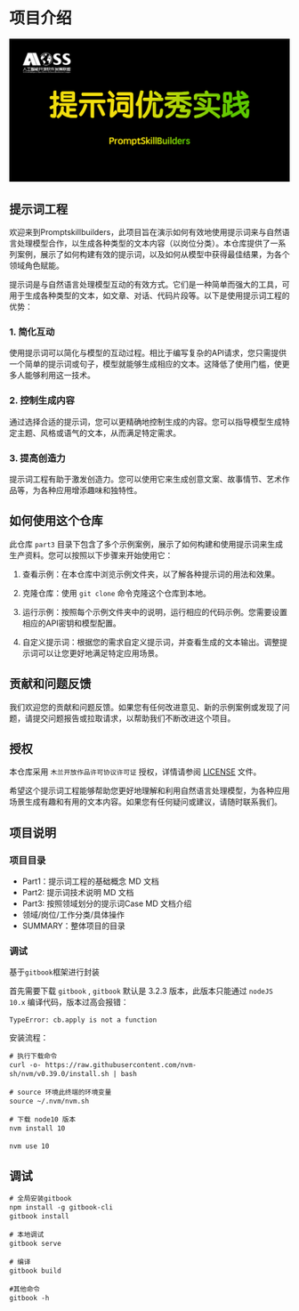 # 项目介绍

![](./image/logo.svg)

## 提示词工程

欢迎来到Promptskillbuilders，此项目旨在演示如何有效地使用提示词来与自然语言处理模型合作，以生成各种类型的文本内容（以岗位分类）。本仓库提供了一系列案例，展示了如何构建有效的提示词，以及如何从模型中获得最佳结果，为各个领域角色赋能。

提示词是与自然语言处理模型互动的有效方式。它们是一种简单而强大的工具，可用于生成各种类型的文本，如文章、对话、代码片段等。以下是使用提示词工程的优势：

### 1. 简化互动

使用提示词可以简化与模型的互动过程。相比于编写复杂的API请求，您只需提供一个简单的提示词或句子，模型就能够生成相应的文本。这降低了使用门槛，使更多人能够利用这一技术。

### 2. 控制生成内容

通过选择合适的提示词，您可以更精确地控制生成的内容。您可以指导模型生成特定主题、风格或语气的文本，从而满足特定需求。

### 3. 提高创造力

提示词工程有助于激发创造力。您可以使用它来生成创意文案、故事情节、艺术作品等，为各种应用增添趣味和独特性。

## 如何使用这个仓库

此仓库 `part3` 目录下包含了多个示例案例，展示了如何构建和使用提示词来生成生产资料。您可以按照以下步骤来开始使用它：

1. 查看示例：在本仓库中浏览示例文件夹，以了解各种提示词的用法和效果。

2. 克隆仓库：使用 `git clone` 命令克隆这个仓库到本地。

3. 运行示例：按照每个示例文件夹中的说明，运行相应的代码示例。您需要设置相应的API密钥和模型配置。

4. 自定义提示词：根据您的需求自定义提示词，并查看生成的文本输出。调整提示词可以让您更好地满足特定应用场景。

## 贡献和问题反馈

我们欢迎您的贡献和问题反馈。如果您有任何改进意见、新的示例案例或发现了问题，请提交问题报告或拉取请求，以帮助我们不断改进这个项目。

## 授权

本仓库采用 `木兰开放作品许可协议许可证` 授权，详情请参阅 [LICENSE](./LICENSE) 文件。

希望这个提示词工程能够帮助您更好地理解和利用自然语言处理模型，为各种应用场景生成有趣和有用的文本内容。如果您有任何疑问或建议，请随时联系我们。

## 项目说明

### 项目目录

* Part1：提示词工程的基础概念 MD 文档
* Part2: 提示词技术说明 MD 文档
* Part3: 按照领域划分的提示词Case MD 文档介绍
 * 领域/岗位/工作分类/具体操作
* SUMMARY：整体项目的目录


### 调试

基于`gitbook`框架进行封装

首先需要下载 `gitbook` ,  `gitbook` 默认是 3.2.3 版本，此版本只能通过 `nodeJS 10.x` 编译代码，版本过高会报错：

```shell
TypeError: cb.apply is not a function
```
安装流程：

```shell
# 执行下载命令
curl -o- https://raw.githubusercontent.com/nvm-sh/nvm/v0.39.0/install.sh | bash

# source 环境此终端的环境变量
source ~/.nvm/nvm.sh

# 下载 node10 版本
nvm install 10

nvm use 10
```

## 调试

```shell
# 全局安装gitbook
npm install -g gitbook-cli  
gitbook install

# 本地调试
gitbook serve

# 编译
gitbook build

#其他命令 
gitbook -h
```